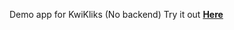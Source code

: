 Demo app for KwiKliks (No backend)
Try it out [**Here**](https://hanifanggawi.github.io/kwikliks-student-hub/)